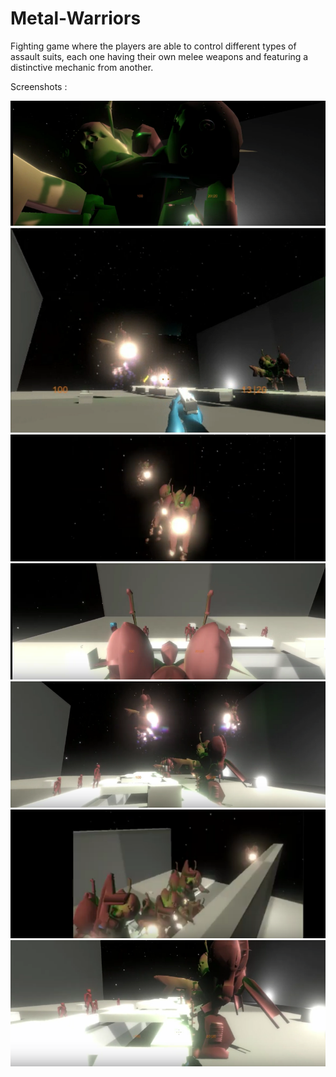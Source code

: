 # Metal-Warriors
Fighting game where the players are able to control different types of assault suits, each one having their own melee weapons and featuring a distinctive mechanic from another.

Screenshots :

![Alt text](Metal_Warriors_Screenshot_Hydro.png?raw=true "pic")
![Alt text](Metal_Warriors_Screenshot_1.png?raw=true "pic")
![Alt text](Metal_Warriors_Screenshot_2.png?raw=true "pic")
![Alt text](Metal_Warriors_Screenshot_3.png?raw=true "pic")
![Alt text](Metal_Warriors_Screenshot_4.png?raw=true "pic")
![Alt text](Metal_Warriors_Screenshot_5.png?raw=true "pic")
![Alt text](Metal_Warriors_Screenshot_6.png?raw=true "pic")

